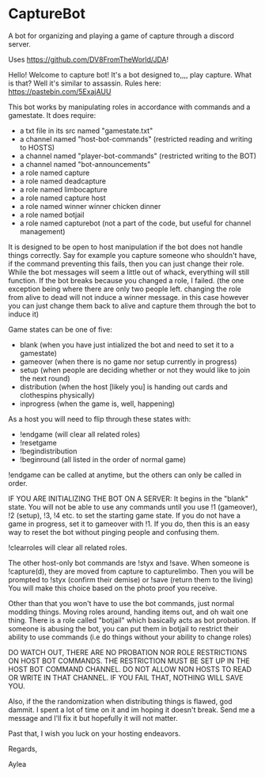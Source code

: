 # CaptureBot
A bot for organizing and playing a game of capture through a discord server.

Uses https://github.com/DV8FromTheWorld/JDA!

Hello! Welcome to capture bot!
It's a bot designed to,,,, play capture. What is that?
Well it's similar to assassin. Rules here: https://pastebin.com/5ExajAUU

This bot works by manipulating roles in accordance with commands and a gamestate.
It does require:
 - a txt file in its src named "gamestate.txt"
 - a channel named "host-bot-commands" (restricted reading and writing to HOSTS)
 - a channel named "player-bot-commands" (restricted writing to the BOT)
 - a channel named "bot-announcements"
 - a role named capture
 - a role named deadcapture
 - a role named limbocapture
 - a role named capture host
 - a role named winner winner chicken dinner
 - a role named botjail
 - a role named capturebot (not a part of the code, but useful for channel management)

It is designed to be open to host manipulation if the bot does not handle things correctly.
Say for example you capture someone who shouldn't have, if the command preventing this fails, then you can just change their role.
While the bot messages will seem a little out of whack, everything will still function. 
If the bot breaks because you changed a role, I failed. 
(the one exception being where there are only two people left. changing the role from alive to dead will not induce a winner message. in this case however you can just change them back to alive and capture them through the bot to induce it)

Game states can be one of five:
 - blank (when you have just intialized the bot and need to set it to a gamestate)
 - gameover (when there is no game nor setup currently in progress)
 - setup (when people are deciding whether or not they would like to join the next round)
 - distribution (when the host [likely you] is handing out cards and clothespins physically)
 - inprogress (when the game is, well, happening)

As a host you will need to flip through these states with: 
 - !endgame (will clear all related roles)
 - !resetgame
 - !begindistribution 
 - !beginround 
(all listed in the order of normal game)
 
!endgame can be called at anytime, but the others can only be called in order.

IF YOU ARE INITIALIZING THE BOT ON A SERVER: It begins in the "blank" state.
You will not be able to use any commands until you use !1 (gameover), !2 (setup), !3, !4 etc. to set the starting game state.
If you do not have a game in progress, set it to gameover with !1.
If you do, then this is an easy way to reset the bot without pinging people and confusing them.

!clearroles will clear all related roles.

The other host-only bot commands are !styx and !save.
When someone is !capture(d), they are moved from capture to capturelimbo.
Then you will be prompted to !styx (confirm their demise) or !save (return them to the living)
You will make this choice based on the photo proof you receive.

Other than that you won't have to use the bot commands, just normal modding things.
Moving roles around, handing items out, and oh wait one thing.
There is a role called "botjail" which basically acts as bot probation.
If someone is abusing the bot, you can put them in botjail to restrict their ability to use commands (i.e do things without your ability to change roles)

DO WATCH OUT, THERE ARE NO PROBATION NOR ROLE RESTRICTIONS ON HOST BOT COMMANDS.
THE RESTRICTION MUST BE SET UP IN THE HOST BOT COMMAND CHANNEL.
DO NOT ALLOW NON HOSTS TO READ OR WRITE IN THAT CHANNEL.
IF YOU FAIL THAT, NOTHING WILL SAVE YOU.

Also, if the the randomization when distributing things is flawed, god dammit.
I spent a lot of time on it and im hoping it doesn't break.
Send me a message and I'll fix it but hopefully it will not matter.

Past that, I wish you luck on your hosting endeavors.

Regards,

Aylea
